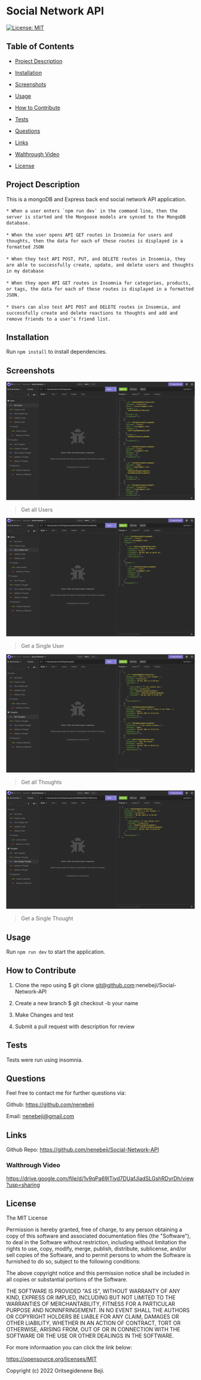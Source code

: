 # Social Network API

[![License: MIT](https://img.shields.io/badge/License-MIT-yellow.svg)](https://opensource.org/licenses/MIT)

## Table of Contents

- [Project Description](#project-description)

- [Installation](#installation)

- [Screenshots](#screenshots)

- [Usage](#usage)

- [How to Contribute](#how-to-contribute)

- [Tests](#test)

- [Questions](#questions)

- [Links](#links)

 - [Walthrough Video](#walkthrough-video)

- [License](#license)

## Project Description

This is a mongoDB and Express back end social network API application.

```
* When a user enters `npm run dev` in the command line, then the server is started and the Mongoose models are synced to the MongoDB database.

* When the user opens API GET routes in Insomnia for users and thoughts, then the data for each of these routes is displayed in a formatted JSON

* When they test API POST, PUT, and DELETE routes in Insomnia, they are able to successfully create, update, and delete users and thoughts in my database

* When they open API GET routes in Insomnia for categories, products, or tags, the data for each of these routes is displayed in a formatted JSON.

* Users can also test API POST and DELETE routes in Insomnia, and successfully create and delete reactions to thoughts and add and remove friends to a user’s friend list.
```

## Installation

Run `npm install`  to install dependencies.


## Screenshots

![App Image](/assets/images/GetUsers.png)
> Get all Users

![App Image](/assets/images/OneUser.png)
> Get a Single User

![App Image](/assets/images/GetThoughts.png)
> Get all Thoughts

![App Image](/assets/images/OneThought.png)
> Get a Single Thought


## Usage 

Run `npm run dev` to start the application.


## How to Contribute

1. Clone the repo using $ git clone git@github.com:nenebeji/Social-Network-API

2. Create a new branch $ git checkout -b your name 

3. Make Changes and test 

4. Submit a pull request with description for review


## Tests

Tests were run using  insomnia.


## Questions

Feel free to contact me for further questions via:

Github: https://github.com/nenebeji

Email: nenebeji@gmail.com


## Links

Github Repo: https://github.com/nenebeji/Social-Network-API


### Walthrough Video

https://drive.google.com/file/d/1v9qPa69lTiyd7DUafJladSLGshRDyrDh/view?usp=sharing


## License

The MIT License

  
Permission is hereby granted, free of charge, to any person obtaining a copy
of this software and associated documentation files (the "Software"), to deal
in the Software without restriction, including without limitation the rights
to use, copy, modify, merge, publish, distribute, sublicense, and/or sell
copies of the Software, and to permit persons to whom the Software is
furnished to do so, subject to the following conditions:
    
The above copyright notice and this permission notice shall be included in all
copies or substantial portions of the Software.
    
THE SOFTWARE IS PROVIDED "AS IS", WITHOUT WARRANTY OF ANY KIND, EXPRESS OR
IMPLIED, INCLUDING BUT NOT LIMITED TO THE WARRANTIES OF MERCHANTABILITY,
FITNESS FOR A PARTICULAR PURPOSE AND NONINFRINGEMENT. IN NO EVENT SHALL THE
AUTHORS OR COPYRIGHT HOLDERS BE LIABLE FOR ANY CLAIM, DAMAGES OR OTHER
LIABILITY, WHETHER IN AN ACTION OF CONTRACT, TORT OR OTHERWISE, ARISING FROM,
OUT OF OR IN CONNECTION WITH THE SOFTWARE OR THE USE OR OTHER DEALINGS IN THE
SOFTWARE.

For more informaation you can click the link below:

https://opensource.org/licenses/MIT

Copyright (c) 2022 Oritsegidenene Beji.